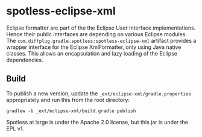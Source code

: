 # spotless-eclipse-xml

Eclipse formatter are part of the the Eclipse User Interface implementations. Hence their public interfaces are depending on various Eclipse modules. The `com.diffplug.gradle.spotless:spotless-eclipse-xml` artifact provides a wrapper interface for the Eclipse XmlFormatter, only using Java native classes. This allows an encapsulation and lazy loading of the Eclipse dependencies.

## Build

To publish a new version, update the `_ext/eclipse-xml/gradle.properties` appropriately and run this from the root directory:

```
gradlew -b _ext/eclipse-xml/build.gradle publish
```

Spotless at large is under the Apache 2.0 license, but this jar is under the EPL v1.
